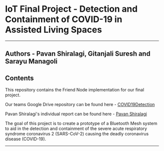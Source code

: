 # IoT Final Project - Detection and Containment of COVID-19 in Assisted Living Spaces
----------------------------------------------------------------------------------------------------------------------------------------------------

## Authors - Pavan Shiralagi, Gitanjali Suresh and Sarayu Managoli

## Contents

This repository contains the Friend Node implementation for our final project.

Our teams Google Drive repository can be found here - [COVID19Detection](https://drive.google.com/drive/folders/1ZPNZiMcrfCPBDFvCzMxLzUf7_b3DdGpf?usp=sharing "COVID19Detection")

Pavan Shiralagi's individual report can be found here - [Pavan Shiralagi](https://drive.google.com/drive/u/1/folders/1rVscWxk9fUWKUg6-Ww8QdJyeg4_S-5me "PavanShiralagi")

The goal of this project is to create a prototype of a Bluetooth Mesh system to aid in the detection and containment of the severe acute respiratory syndrome coronavirus 2 (SARS-CoV-2) 
causing the deadly coronavirus disease (COVID-19).

-----------------------------------------------------------------------------------------------------------------------------------------------------